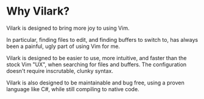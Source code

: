 # Why Vilark?

Vilark is designed to bring more joy to using Vim.

In particular, finding files to edit, and finding buffers to switch to,
has always been a painful, ugly part of using Vim for me.

Vilark is designed to be easier to use, more intuitive, and faster than the
stock Vim "UX", when searching for files and buffers.  The configuration doesn't
require inscrutable, clunky syntax.

Vilark is also designed to be maintainable and bug free, using a proven language
like C#, while still compiling to native code.

